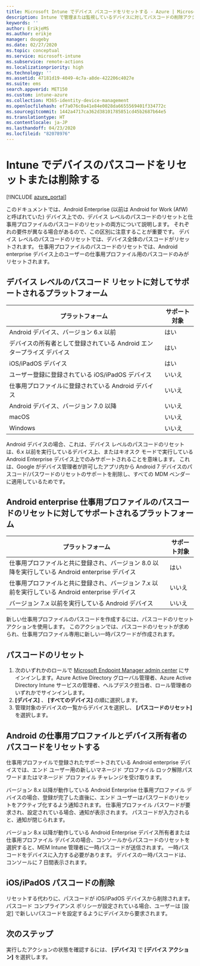 ```yaml
---
title: Microsoft Intune でデバイス パスコードをリセットする - Azure | Microsoft Docs
description: Intune で管理または監視しているデバイスに対してパスコードの削除アクションを使用して、パスコードを削除またはリセットします。
keywords: ''
author: ErikjeMS
ms.author: erikje
manager: dougeby
ms.date: 02/27/2020
ms.topic: conceptual
ms.service: microsoft-intune
ms.subservice: remote-actions
ms.localizationpriority: high
ms.technology: ''
ms.assetid: 47181d19-4049-4c7a-a8de-422206c4027e
ms.suite: ems
search.appverid: MET150
ms.custom: intune-azure
ms.collection: M365-identity-device-management
ms.openlocfilehash: ef7a076c0a41e84e0028da6655569401f334772c
ms.sourcegitcommit: 1442a4717ca362d38101785851cd45b2687b64e5
ms.translationtype: HT
ms.contentlocale: ja-JP
ms.lasthandoff: 04/23/2020
ms.locfileid: "82078976"
---
```

# <a name="reset-or-remove-a-device-passcode-in-intune"></a>Intune でデバイスのパスコードをリセットまたは削除する

[!INCLUDE [azure_portal](../includes/azure_portal.md)]

このドキュメントでは、Android Enterprise (以前は Android for Work (AfW) と呼ばれていた) デバイス上での、デバイス レベルのパスコードのリセットと仕事用プロファイルのパスコードのリセットの両方について説明します。 それぞれの要件が異なる場合があるので、この区別に注意することが重要です。 デバイス レベルのパスコードのリセットでは、デバイス全体のパスコードがリセットされます。 仕事用プロファイルのパスコードのリセットでは、Android enterprise デバイス上のユーザーの仕事用プロファイル用のパスコードのみがリセットされます。

## <a name="supported-platforms-for-device-level-passcode-reset"></a>デバイス レベルのパスコード リセットに対してサポートされるプラットフォーム

| プラットフォーム | サポート対象 |
| ---- | ---- |
| Android デバイス、バージョン 6.x 以前 | はい |
| デバイスの所有者として登録されている Android エンタープライズ デバイス | はい |
| iOS/iPadOS デバイス | はい |
| ユーザー登録に登録されている iOS/iPadOS デバイス | いいえ |
| 仕事用プロファイルに登録されている Android デバイス | いいえ |
| Android デバイス、バージョン 7.0 以降 | いいえ |
| macOS | いいえ |
| Windows | いいえ |

Android デバイスの場合、これは、デバイス レベルのパスコードのリセットは、6.x 以前を実行しているデバイス上、またはキオスク モードで実行している Android Enterprise デバイス上でのみサポートされることを意味します。 これは、Google がデバイス管理者が許可したアプリ内から Android 7 デバイスのパスコード/パスワードのリセットのサポートを削除し、すべての MDM ベンダーに適用しているためです。

## <a name="supported-platforms-for-android-enterprise-work-profile-passcode-reset"></a>Android enterprise 仕事用プロファイルのパスコードのリセットに対してサポートされるプラットフォーム

| プラットフォーム | サポート対象 |
| ---- | ---- |
| 仕事用プロファイルと共に登録され、バージョン 8.0 以降を実行している Android enterprise デバイス | はい |
| 仕事用プロファイルと共に登録され、バージョン 7.x 以前を実行している Android enterprise デバイス | いいえ |
| バージョン 7.x 以前を実行している Android デバイス | いいえ |

新しい仕事用プロファイルのパスコードを作成するには、パスコードのリセット アクションを使用します。 このアクションでは、パスコードのリセットが求められ、仕事用プロファイル専用に新しい一時パスワードが作成されます。 

## <a name="reset-a-passcode"></a>パスコードのリセット


1. 次のいずれかのロールで [Microsoft Endpoint Manager admin center](https://go.microsoft.com/fwlink/?linkid=2109431) にサインインします。Azure Active Directory グローバル管理者、Azure Active Directory Intune サービスの管理者、ヘルプデスク担当者、ロール管理者のいずれかでサインインします。
2. **[デバイス]** 、 **[すべてのデバイス]** の順に選択します。
3. 管理対象のデバイスの一覧からデバイスを選択し、 **[パスコードのリセット]** を選択します。

## <a name="reset-android-work-profile-and-device-owner-passcodes"></a>Android の仕事用プロファイルとデバイス所有者のパスコードをリセットする

仕事用プロファイルで登録されたサポートされている Android enterprise デバイスでは、エンド ユーザー用の新しいマネージド プロファイル ロック解除パスワードまたはマネージド プロファイル チャレンジを受け取ります。

バージョン 8.x 以降が動作している Android Enterprise 仕事用プロファイル デバイスの場合、登録が完了した直後に、エンド ユーザーはパスワードのリセットをアクティブ化するよう通知されます。 仕事用プロファイル パスワードが要求され、設定されている場合、通知が表示されます。 パスコードが入力されると、通知が閉じられます。

バージョン 8.x 以降が動作している Android Enterprise デバイス所有者または仕事用プロファイル デバイスの場合、コンソールからパスコードのリセットを選択すると、MEM Intune 管理者に一時パスコードが送信されます。 一時パスコードをデバイスに入力する必要があります。 デバイスの一時パスコードは、コンソールに 7 日間表示されます。


## <a name="remove-iosipados-passcodes"></a>iOS/iPadOS パスコードの削除

リセットする代わりに、パスコードが iOS/iPadOS デバイスから削除されます。 パスコード コンプライアンス ポリシーが設定されている場合、ユーザーは [設定] で新しいパスコードを設定するようにデバイスから要求されます。

## <a name="next-steps"></a>次のステップ

実行したアクションの状態を確認するには、 **[デバイス]** で **[デバイス アクション]** を選択します。

